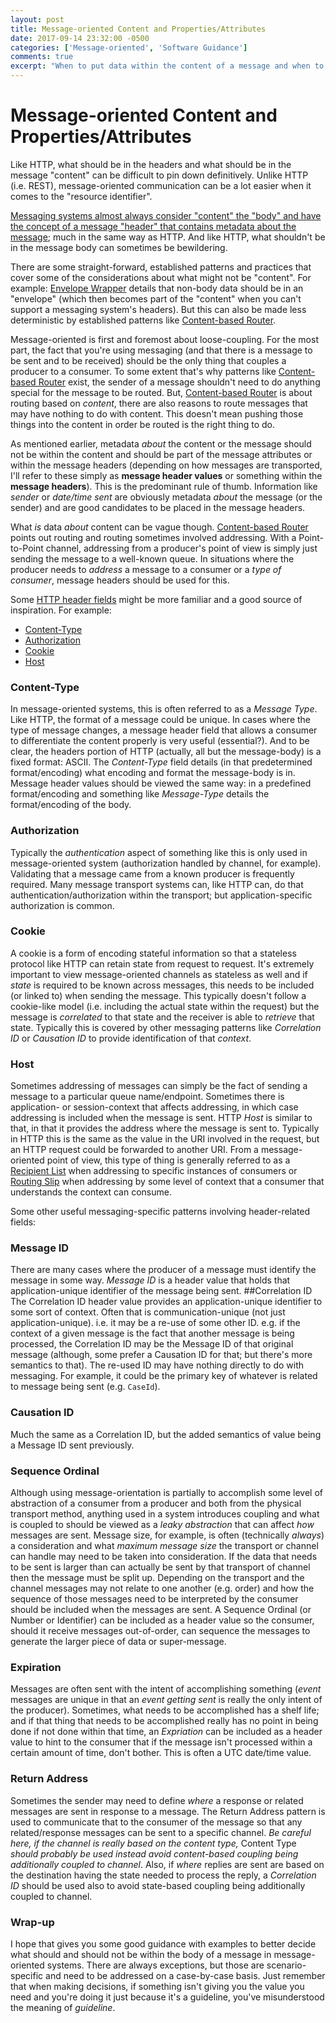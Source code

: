 ```yaml
---
layout: post
title: Message-oriented Content and Properties/Attributes
date: 2017-09-14 23:32:00 -0500
categories: ['Message-oriented', 'Software Guidance']
comments: true
excerpt: "When to put data within the content of a message and when to not put data within the content of a message."
---
```

# Message-oriented Content and Properties/Attributes
Like HTTP, what should be in the headers and what should be in the message "content" can be difficult to pin down definitively.  Unlike HTTP (i.e. REST), message-oriented communication can be a lot easier when it comes to the "resource identifier".

[Messaging systems almost always consider "content" the "body" and have the concept of a message "header" that contains metadata about the message](http://www.enterpriseintegrationpatterns.com/patterns/messaging/Introduction.html); much in the same way as HTTP.  And like HTTP, what shouldn't be in the message body can sometimes be bewildering.

There are some straight-forward, established patterns and practices that cover some of the considerations about what might not be "content".  For example: [Envelope Wrapper](http://www.enterpriseintegrationpatterns.com/patterns/messaging/EnvelopeWrapper.html) details that non-body data should be in an "envelope" (which then becomes part of the "content" when you can't support a messaging system's headers).  But this can also be made less deterministic by established patterns like [Content-based Router].

Message-oriented is first and foremost about loose-coupling.  For the most part, the fact that you're using messaging (and that there is a message to be sent and to be received) should be the only thing that couples a producer to a consumer.  To some extent that's why patterns like [Content-based Router] exist, the sender of a message shouldn't need to do anything special for the message to be routed.  But, [Content-based Router] is about routing based on *content*, there are also reasons to route messages that may have nothing to do with content.  This doesn't mean pushing those things into the content in order be routed is the right thing to do.

As mentioned earlier, metadata *about* the content or the message should not be within the content and should be part of the message attributes or within the message headers (depending on how messages are transported, I'll refer to these simply as **message header values** or something within the **message headers**). This is the predominant rule of thumb.  Information like *sender* or *date/time sent* are obviously metadata *about* the message (or the sender) and are good candidates to be placed in the message headers.

What *is* data *about* content can be vague though.  [Content-based Router] points out routing and routing sometimes involved addressing.  With a Point-to-Point channel, addressing from a producer's point of view is simply just sending the message to a well-known queue.  In situations where the producer needs to *address* a message to a consumer or a *type of consumer*, message headers should be used for this.

Some [HTTP header fields] might be more familiar and a good source of inspiration.  For example:
- [Content-Type]
- [Authorization]
- [Cookie]
- [Host]

### Content-Type
In message-oriented systems, this is often referred to as a *Message Type*.  Like HTTP, the format of a message could be unique.  In cases where the type of message changes, a message header field that allows a consumer to differentiate the content properly is very useful (essential?).  And to be clear, the headers portion of HTTP (actually, all but the message-body) is a fixed format: ASCII.  The *Content-Type* field details (in that predetermined format/encoding) what encoding and format the message-body is in.  Message header values should be viewed the same way: in a predefined format/encoding and something like *Message-Type* details the format/encoding of the body.
### Authorization
Typically the *authentication* aspect of something like this is only used in message-oriented system (authorization handled by channel, for example).  Validating that a message came from a known producer is frequently required.  Many message transport systems can, like HTTP can, do that authentication/authorization within the transport; but application-specific authorization is common.
### Cookie
A cookie is a form of encoding stateful information so that a stateless protocol like HTTP can retain state from request to request.  It's extremely important to view message-oriented channels as stateless as well and if *state* is required to be known across messages, this needs to be included (or linked to) when sending the message.  This typically doesn't follow a cookie-like model (i.e. including the actual state within the request) but the message is *correlated* to that state and the receiver is able to *retrieve* that state.  Typically this is covered by other messaging patterns like *Correlation ID* or *Causation ID* to provide identification of that *context*.
### Host
Sometimes addressing of messages can simply be the fact of sending a message to a particular queue name/endpoint.  Sometimes there is application- or session-context that affects addressing, in which case addressing is included when the message is sent.  HTTP *Host* is similar to that, in that it provides the address where the message is sent to.  Typically in HTTP this is the same as the value in the URI involved in the request, but an HTTP request could be forwarded to another URI.  From a message-oriented point of view, this type of thing is generally referred to as a [Recipient List] when addressing to specific instances of consumers or [Routing Slip] when addressing by some level of context that a consumer that understands the context can consume.

Some other useful messaging-specific patterns involving header-related fields:
### Message ID
There are many cases where the producer of a message must identify the message in some way.  *Message ID* is a header value that holds that application-unique identifier of the message being sent.
##Correlation ID
The Correlation ID header value provides an application-unique identifier to some sort of context.  Often that is communication-unique (not just application-unique).  i.e. it may be a re-use of some other ID.  e.g. if the context of a given message is the fact that another message is being processed, the Correlation ID may be the Message ID of that original message (although, some prefer a Causation ID for that; but there's more semantics to that).  The re-used ID may have nothing directly to do with messaging.  For example, it could be the primary key of whatever is related to message being sent (e.g. `CaseId`).
### Causation ID
Much the same as a Correlation ID, but the added semantics of value being a Message ID sent previously.
### Sequence Ordinal
Although using message-orientation is partially to accomplish some level of abstraction of a consumer from a producer and both from the physical transport method, anything used in a system introduces coupling and what is coupled to should be viewed as a *leaky abstraction* that can affect *how* messages are sent.  Message size, for example, is often (technically *always*) a consideration and what *maximum message size* the transport or channel can handle may need to be taken into consideration.  If the data that needs to be sent is larger than can actually be sent by that transport of channel then the message must be split up.  Depending on the transport and the channel messages may not relate to one another (e.g. order) and how the sequence of those messages need to be interpreted by the consumer should be included when the messages are sent. A Sequence Ordinal (or Number or Identifier) can be included as a header value so the consumer, should it receive messages out-of-order, can sequence the messages to generate the larger piece of data or super-message.
### Expiration
Messages are often sent with the intent of accomplishing something (*event* messages are unique in that an *event getting sent* is really the only intent of the producer).  Sometimes, what needs to be accomplished has a shelf life; and if that thing that needs to be accomplished really has no point in being done if not done within that time, an *Expriation* can be included as a header value to hint to the consumer that if the message isn't processed within a certain amount of time, don't bother.  This is often a UTC date/time value.
### Return Address
Sometimes the sender may need to define *where* a response or related messages are sent in response to a message.  The Return Address pattern is used to communicate that to the consumer of the message so that any related/response messages can be sent to a specific channel.  *Be careful here, if the channel is really based on the content type,* Content Type *should probably be used instead avoid content-based coupling being additionally coupled to channel*.  Also, if *where* replies are sent are based on the destination having the state needed to process the reply, a *Correlation ID* should be used also to avoid state-based coupling being additionally coupled to channel.

### Wrap-up
I hope that gives you some good guidance with examples to better decide what should and should not be within the body of a message in message-oriented systems.  There are always exceptions, but those are scenario-specific and need to be addressed on a case-by-case basis.  Just remember that when making decisions, if something isn't giving you the value you need and you're doing it just because it's a guideline, you've misunderstood the meaning of *guideline*.

[Content-based Router]: http://www.enterpriseintegrationpatterns.com/patterns/messaging/ContentBasedRouter.html
[HTTP header fields]: https://en.wikipedia.org/wiki/List_of_HTTP_header_fields
[Cookie]: https://en.wikipedia.org/wiki/HTTP_cookie
[Host]: https://developer.mozilla.org/en-US/docs/Web/HTTP/Headers/Host
[Authorization]: https://www.w3.org/Protocols/rfc2616/rfc2616-sec14.html#sec14.8
[Content-Type]: https://www.w3.org/Protocols/rfc2616/rfc2616-sec14.html#sec14.17
[Routing Slip]: http://www.enterpriseintegrationpatterns.com/patterns/messaging/RoutingTable.html
[Recipient List]: http://www.enterpriseintegrationpatterns.com/patterns/messaging/RecipientList.html